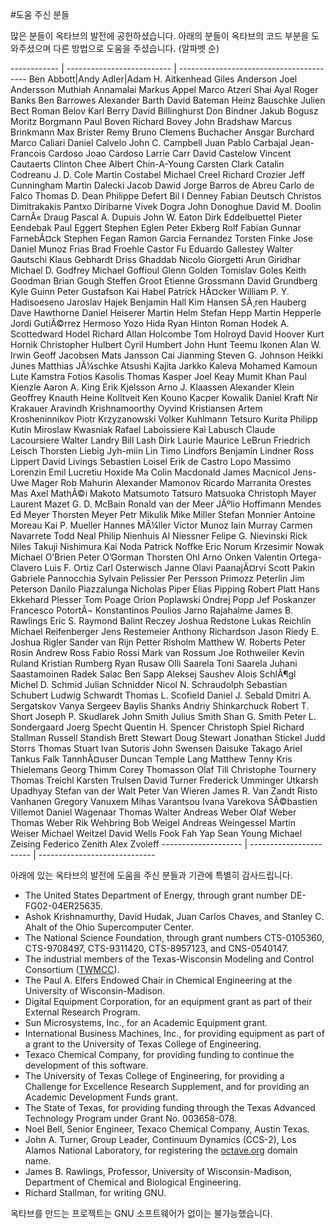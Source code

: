 #도움 주신 분들

 많은 분들이 옥타브의 발전에 공헌하셨습니다. 아래의 분들이 옥타브의 코드 부분을 도와주셨으며 다른 방법으로 도움을 주셨습니다. (알파벳 순)

------------ | -------------------------- | ----------------------------------------
 Ben Abbott|Andy Adler|Adam H. Aitkenhead
 Giles Anderson		Joel Andersson				Muthiah Annamalai
 Markus Appel				Marco Atzeri				Shai Ayal
 Roger Banks				Ben Barrowes				Alexander Barth
 David Bateman				Heinz Bauschke				Julien Bect
 Roman Belov				Karl Berry				David Billinghurst
 Don Bindner				Jakub Bogusz				Moritz Borgmann
 Paul Boven				Richard Bovey				John Bradshaw
 Marcus Brinkmann			Max Brister				Remy Bruno
 Clemens Buchacher			Ansgar Burchard				Marco Caliari
 Daniel Calvelo				John C. Campbell			Juan Pablo Carbajal
 Jean-Francois Cardoso			Joao Cardoso				Larrie Carr
 David Castelow				Vincent Cautaerts			Clinton Chee
 Albert Chin-A-Young			Carsten Clark				Catalin Codreanu
 J. D. Cole				Martin Costabel				Michael Creel
 Richard Crozier			Jeff Cunningham				Martin Dalecki
 Jacob Dawid				Jorge Barros de Abreu			Carlo de Falco
 Thomas D. Dean				Philippe Defert				Bil	l Denney
 Fabian Deutsch				Christos Dimitrakakis			Pantxo Diribarne
 Vivek Dogra				John Donoghue				David M. Doolin
 CarnÃ« Draug				Pascal A. Dupuis			John W. Eaton
 Dirk Eddelbuettel			Pieter Eendebak				Paul Eggert
 Stephen Eglen				Peter Ekberg				Rolf Fabian
 Gunnar FarnebÃ¤ck			Stephen Fegan				Ramon Garcia Fernandez
 Torsten Finke				Jose Daniel Munoz Frias			Brad Froehle
 Castor Fu				Eduardo Gallestey			Walter Gautschi
 Klaus Gebhardt				Driss Ghaddab				Nicolo Giorgetti
 Arun Giridhar				Michael D. Godfrey			Michael Goffioul
 Glenn Golden				Tomislav Goles				Keith Goodman
 Brian Gough				Steffen Groot				Etienne Grossmann
 David Grundberg			Kyle Guinn				Peter Gustafson
 Kai Habel				Patrick HÃ¤cker			William P. Y. Hadisoeseno
 Jaroslav Hajek				Benjamin Hall				Kim Hansen
 SÃ¸ren Hauberg			Dave Hawthorne				Daniel Heiserer
 Martin Helm				Stefan Hepp				Martin Hepperle
 Jordi GutiÃ©rrez Hermoso		Yozo Hida				Ryan Hinton
 Roman Hodek				A. Scottedward Hodel			Richard Allan Holcombe
 Tom Holroyd				David Hoover				Kurt Hornik
 Christopher Hulbert			Cyril Humbert				John Hunt
 Teemu Ikonen				Alan W. Irwin				Geoff Jacobsen
 Mats Jansson				Cai Jianming				Steven G. Johnson
 Heikki Junes				Matthias JÃ¼schke			Atsushi Kajita
 Jarkko Kaleva				Mohamed Kamoun				Lute Kamstra
 Fotios Kasolis				Thomas Kasper				Joel Keay
 Mumit Khan				Paul Kienzle				Aaron A. King
 Erik Kjelsson				Arno J. Klaassen			Alexander Klein
 Geoffrey Knauth			Heine Kolltveit				Ken Kouno
 Kacper Kowalik				Daniel Kraft				Nir Krakauer
 Aravindh Krishnamoorthy		Oyvind Kristiansen			Artem Krosheninnikov
 Piotr Krzyzanowski			Volker Kuhlmann				Tetsuro Kurita
 Philipp Kutin				Miroslaw Kwasniak			Rafael Laboissiere
 Kai Labusch				Claude Lacoursiere			Walter Landry
 Bill Lash				Dirk Laurie				Maurice LeBrun
 Friedrich Leisch			Thorsten Liebig				Jyh-miin Lin
 Timo Lindfors				Benjamin Lindner			Ross Lippert
 David Livings				Sebastien Loisel			Erik de Castro Lopo
 Massimo Lorenzin			Emil Lucretiu				Hoxide Ma
 Colin Macdonald			James Macnicol				Jens-Uwe Mager
 Rob Mahurin				Alexander Mamonov			Ricardo Marranita
 Orestes Mas				Axel MathÃ©i				Makoto Matsumoto
 Tatsuro Matsuoka			Christoph Mayer				Laurent Mazet
 G. D. McBain				Ronald van der Meer			JÃºlio Hoffimann Mendes
 Ed Meyer				Thorsten Meyer				Petr Mikulik
 Mike Miller				Stefan Monnier				Antoine Moreau
 Kai P. Mueller				Hannes MÃ¼ller			Victor Munoz
 Iain Murray				Carmen Navarrete			Todd Neal
 Philip Nienhuis			Al Niessner				Felipe G. Nievinski
 Rick Niles				Takuji Nishimura			Kai Noda
 Patrick Noffke				Eric Norum				Krzesimir Nowak
 Michael O’Brien			Peter O’Gorman			Thorsten Ohl
 Arno Onken				Valentin Ortega-Clavero			Luis F. Ortiz
 Carl Osterwisch			Janne Olavi PaanajÃ¤rvi		Scott Pakin
 Gabriele Pannocchia			Sylvain Pelissier			Per Persson
 Primozz Peterlin			Jim Peterson				Danilo Piazzalunga
 Nicholas Piper				Elias Pipping				Robert Platt
 Hans Ekkehard Plesser			Tom Poage				Orion Poplawski
 Ondrej Popp				Jef Poskanzer				Francesco PotortÃ¬
 Konstantinos Poulios			Jarno Rajahalme				James B. Rawlings
 Eric S. Raymond			Balint Reczey				Joshua Redstone
 Lukas Reichlin				Michael Reifenberger			Jens Restemeier
 Anthony Richardson			Jason Riedy				E. Joshua Rigler
 Sander van Rijn			Petter Risholm				Matthew W. Roberts
 Peter Rosin				Andrew Ross				Fabio Rossi
 Mark van Rossum			Joe Rothweiler				Kevin Ruland
 Kristian Rumberg			Ryan Rusaw				Olli Saarela
 Toni Saarela				Juhani Saastamoinen			Radek Salac
 Ben Sapp				Aleksej Saushev				Alois SchlÃ¶gl
 Michel D. Schmid			Julian Schnidder			Nicol N. Schraudolph
 Sebastian Schubert			Ludwig Schwardt				Thomas L. Scofield
 Daniel J. Sebald			Dmitri A. Sergatskov			Vanya Sergeev
 Baylis Shanks				Andriy Shinkarchuck			Robert T. Short
 Joseph P. Skudlarek			John Smith				Julius Smith
 Shan G. Smith				Peter L. Sondergaard			Joerg Specht
 Quentin H. Spencer			Christoph Spiel				Richard Stallman
 Russell Standish			Brett Stewart				Doug Stewart
 Jonathan Stickel			Judd Storrs				Thomas Stuart
 Ivan Sutoris				John Swensen				Daisuke Takago
 Ariel Tankus				Falk TannhÃ¤user			Duncan Temple Lang
 Matthew Tenny				Kris Thielemans				Georg Thimm
 Corey Thomasson			Olaf Till				Christophe Tournery
 Thomas Treichl				Karsten Trulsen				David Turner
 Frederick Umminger			Utkarsh Upadhyay			Stefan van der Walt
 Peter Van Wieren			James R. Van Zandt			Risto Vanhanen
 Gregory Vanuxem			Mihas Varantsou				Ivana Varekova
 SÃ©bastien Villemot			Daniel Wagenaar				Thomas Walter
 Andreas Weber				Olaf Weber				Thomas Weber
 Rik Wehbring				Bob Weigel				Andreas Weingessel
 Martin Weiser				Michael Weitzel				David Wells
 Fook Fah Yap				Sean Young				Michael Zeising
 Federico Zenith			Alex Zvoleff
 -------------------- | ----------------------- | -----------------------------

아래에 있는 옥타브의 발전에 도움을 주신 분들과 기관에 특별히 감사드립니다.
* The United States Department of Energy, through grant number DE-FG02-04ER25635.
* Ashok Krishnamurthy, David Hudak, Juan Carlos Chaves, and Stanley C. Ahalt of the Ohio Supercomputer Center.
* The National Science Foundation, through grant numbers CTS-0105360, CTS-9708497, CTS-9311420, CTS-8957123, and CNS-0540147.
* The industrial members of the Texas-Wisconsin Modeling and Control Consortium ([TWMCC](http://www.che.utexas.edu/twmcc)).
* The Paul A. Elfers Endowed Chair in Chemical Engineering at the University of Wisconsin-Madison.
* Digital Equipment Corporation, for an equipment grant as part of their External Research Program.
* Sun Microsystems, Inc., for an Academic Equipment grant.
* International Business Machines, Inc., for providing equipment as part of a grant to the University of Texas College of Engineering.
* Texaco Chemical Company, for providing funding to continue the development of this software.
* The University of Texas College of Engineering, for providing a Challenge for Excellence Research Supplement, and for providing an Academic Development Funds grant.
* The State of Texas, for providing funding through the Texas Advanced Technology Program under Grant No. 003658-078.
* Noel Bell, Senior Engineer, Texaco Chemical Company, Austin Texas.
* John A. Turner, Group Leader, Continuum Dynamics (CCS-2), Los Alamos National Laboratory, for registering the [octave.org](http://www.gnu.org/software/octave/doc/interpreter/octave.org) domain name.
* James B. Rawlings, Professor, University of Wisconsin-Madison, Department of Chemical and Biological Engineering.
* Richard Stallman, for writing GNU.

옥타브를 만드는 프로젝트는 GNU 소프트웨어가 없이는 불가능했습니다. 
